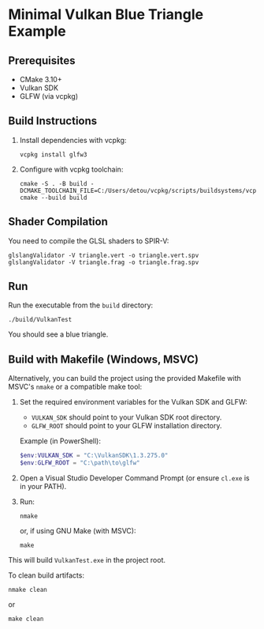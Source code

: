 # Minimal Vulkan Blue Triangle Example

## Prerequisites
- CMake 3.10+
- Vulkan SDK
- GLFW (via vcpkg)

## Build Instructions

1. Install dependencies with vcpkg:
   ```
   vcpkg install glfw3
   ```
2. Configure with vcpkg toolchain:
   ```
   cmake -S . -B build -DCMAKE_TOOLCHAIN_FILE=C:/Users/detou/vcpkg/scripts/buildsystems/vcpkg.cmake
   cmake --build build
   ```

## Shader Compilation

You need to compile the GLSL shaders to SPIR-V:

```
glslangValidator -V triangle.vert -o triangle.vert.spv
glslangValidator -V triangle.frag -o triangle.frag.spv
```

## Run

Run the executable from the `build` directory:

```
./build/VulkanTest
```

You should see a blue triangle.

## Build with Makefile (Windows, MSVC)

Alternatively, you can build the project using the provided Makefile with MSVC's `nmake` or a compatible make tool:

1. Set the required environment variables for the Vulkan SDK and GLFW:
   - `VULKAN_SDK` should point to your Vulkan SDK root directory.
   - `GLFW_ROOT` should point to your GLFW installation directory.

   Example (in PowerShell):
   ```powershell
   $env:VULKAN_SDK = "C:\VulkanSDK\1.3.275.0"
   $env:GLFW_ROOT = "C:\path\to\glfw"
   ```

2. Open a Visual Studio Developer Command Prompt (or ensure `cl.exe` is in your PATH).

3. Run:
   ```
   nmake
   ```
   or, if using GNU Make (with MSVC):
   ```
   make
   ```

This will build `VulkanTest.exe` in the project root.

To clean build artifacts:
```
nmake clean
```
or
```
make clean
```
